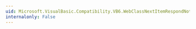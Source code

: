 ```yaml
---
uid: Microsoft.VisualBasic.Compatibility.VB6.WebClassNextItemRespondNotFound.#ctor
internalonly: False
---
```

